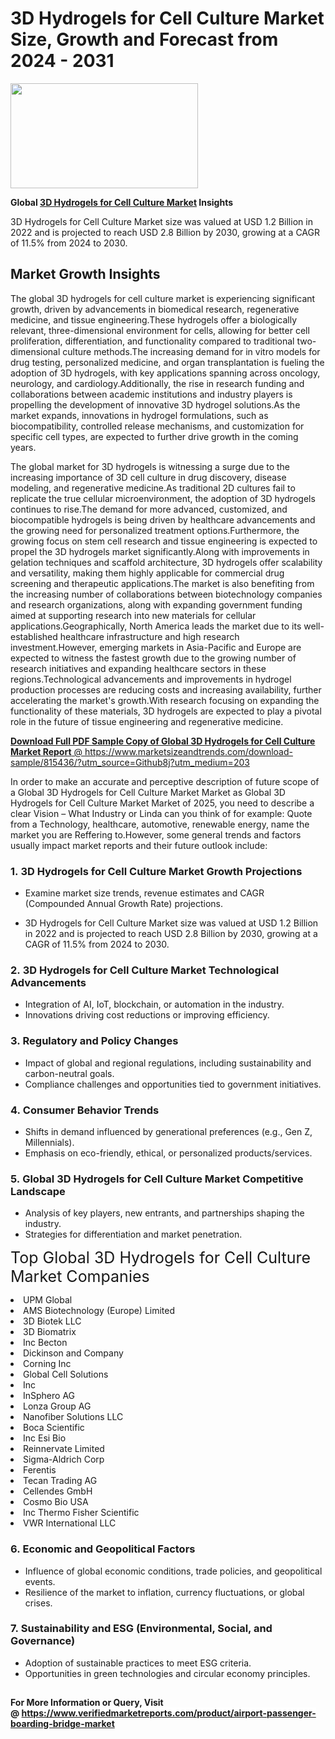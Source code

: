 <H1>3D Hydrogels for Cell Culture Market Size, Growth and Forecast from 2024 - 2031</H1><img class="aligncenter size-medium wp-image-584254" src="https://thirdeyenews.in/wp-content/uploads/2024/09/Global-Market-Research-300x168.jpeg" alt="" width="300" height="168" /><p><strong>Global&nbsp;<a href="https://www.marketsizeandtrends.com/download-sample/815436/?utm_source=Github8j?utm_medium=203">3D Hydrogels for Cell Culture Market</a> Insights</strong></p><p>3D Hydrogels for Cell Culture Market size was valued at USD 1.2 Billion in 2022 and is projected to reach USD 2.8 Billion by 2030, growing at a CAGR of 11.5% from 2024 to 2030.</p><p><h2>Market Growth Insights</h2> <p>The global 3D hydrogels for cell culture market is experiencing significant growth, driven by advancements in biomedical research, regenerative medicine, and tissue engineering.These hydrogels offer a biologically relevant, three-dimensional environment for cells, allowing for better cell proliferation, differentiation, and functionality compared to traditional two-dimensional culture methods.The increasing demand for in vitro models for drug testing, personalized medicine, and organ transplantation is fueling the adoption of 3D hydrogels, with key applications spanning across oncology, neurology, and cardiology.Additionally, the rise in research funding and collaborations between academic institutions and industry players is propelling the development of innovative 3D hydrogel solutions.As the market expands, innovations in hydrogel formulations, such as biocompatibility, controlled release mechanisms, and customization for specific cell types, are expected to further drive growth in the coming years.</p> <p><a href="#"></a></p> <p>The global market for 3D hydrogels is witnessing a surge due to the increasing importance of 3D cell culture in drug discovery, disease modeling, and regenerative medicine.As traditional 2D cultures fail to replicate the true cellular microenvironment, the adoption of 3D hydrogels continues to rise.The demand for more advanced, customized, and biocompatible hydrogels is being driven by healthcare advancements and the growing need for personalized treatment options.Furthermore, the growing focus on stem cell research and tissue engineering is expected to propel the 3D hydrogels market significantly.Along with improvements in gelation techniques and scaffold architecture, 3D hydrogels offer scalability and versatility, making them highly applicable for commercial drug screening and therapeutic applications.The market is also benefiting from the increasing number of collaborations between biotechnology companies and research organizations, along with expanding government funding aimed at supporting research into new materials for cellular applications.Geographically, North America leads the market due to its well-established healthcare infrastructure and high research investment.However, emerging markets in Asia-Pacific and Europe are expected to witness the fastest growth due to the growing number of research initiatives and expanding healthcare sectors in these regions.Technological advancements and improvements in hydrogel production processes are reducing costs and increasing availability, further accelerating the market's growth.With research focusing on expanding the functionality of these materials, 3D hydrogels are expected to play a pivotal role in the future of tissue engineering and regenerative medicine.</p> <p><a href="#"></p><p><span class=""><strong>Download Full PDF Sample Copy of Global 3D Hydrogels for Cell Culture Market Report</strong> @ <a href="https://www.marketsizeandtrends.com/download-sample/815436/?utm_source=Github8j?utm_medium=203" target="_blank">https://www.marketsizeandtrends.com/download-sample/815436/?utm_source=Github8j?utm_medium=203</a></span></p><p>In order to make an accurate and perceptive description of future scope of a Global&nbsp;3D Hydrogels for Cell Culture Market Market as Global&nbsp;3D Hydrogels for Cell Culture Market Market of 2025, you need to describe a clear Vision &ndash; What Industry or Linda can you think of for example: Quote from a Technology, healthcare, automotive, renewable energy, name the market you are Reffering to.However, some general trends and factors usually impact market reports and their future outlook include:</p><h3>1.&nbsp;<strong>3D Hydrogels for Cell Culture Market Growth Projections</strong></h3><ul><li>Examine market size trends, revenue estimates and CAGR (Compounded Annual Growth Rate) projections.</li><li><p>3D Hydrogels for Cell Culture Market size was valued at USD 1.2 Billion in 2022 and is projected to reach USD 2.8 Billion by 2030, growing at a CAGR of 11.5% from 2024 to 2030.</p></li></ul><h3>2.&nbsp;<strong>3D Hydrogels for Cell Culture Market Technological Advancements</strong></h3><ul><li>Integration of AI, IoT, blockchain, or automation in the industry.</li><li>Innovations driving cost reductions or improving efficiency.</li></ul><h3>3.&nbsp;<strong>Regulatory and Policy Changes</strong></h3><ul><li>Impact of global and regional regulations, including sustainability and carbon-neutral goals.</li><li>Compliance challenges and opportunities tied to government initiatives.</li></ul><h3>4.&nbsp;<strong>Consumer Behavior Trends</strong></h3><ul><li>Shifts in demand influenced by generational preferences (e.g., Gen Z, Millennials).</li><li>Emphasis on eco-friendly, ethical, or personalized products/services.</li></ul><h3>5.&nbsp;<strong>Global 3D Hydrogels for Cell Culture Market Competitive Landscape</strong></h3><ul><li>Analysis of key players, new entrants, and partnerships shaping the industry.</li><li>Strategies for differentiation and market penetration.</li></ul><p data-pm-slice="1 1 []"><span style="color: inherit; font-family: inherit; font-size: 25px;">Top Global 3D Hydrogels for Cell Culture Market Companies</span></p><div class="" data-test-id=""><p><li>UPM Global</li><li> AMS Biotechnology (Europe) Limited</li><li> 3D Biotek LLC</li><li> 3D Biomatrix</li><li> Inc Becton</li><li> Dickinson and Company</li><li> Corning Inc</li><li> Global Cell Solutions</li><li> Inc</li><li> InSphero AG</li><li> Lonza Group AG</li><li> Nanofiber Solutions LLC</li><li> Boca Scientific</li><li> Inc Esi Bio</li><li> Reinnervate Limited</li><li> Sigma-Aldrich Corp</li><li> Ferentis</li><li> Tecan Trading AG</li><li> Cellendes GmbH</li><li> Cosmo Bio USA</li><li> Inc Thermo Fisher Scientific</li><li> VWR International LLC</li></p></div><h3>6.&nbsp;<strong>Economic and Geopolitical Factors</strong></h3><ul><li>Influence of global economic conditions, trade policies, and geopolitical events.</li><li>Resilience of the market to inflation, currency fluctuations, or global crises.</li></ul><h3>7.&nbsp;<strong>Sustainability and ESG (Environmental, Social, and Governance)</strong></h3><ul><li>Adoption of sustainable practices to meet ESG criteria.</li><li>Opportunities in green technologies and circular economy principles.</li></ul><h2><strong style="font-size: 14px;">For More Information or Query, Visit @&nbsp;</strong><a style="background-color: #ffffff; font-size: 14px;" href="https://www.marketsizeandtrends.com/report/3d-hydrogels-for-cell-culture-market/" target="_blank">https://www.verifiedmarketreports.com/product/airport-passenger-boarding-bridge-market</a></h2>